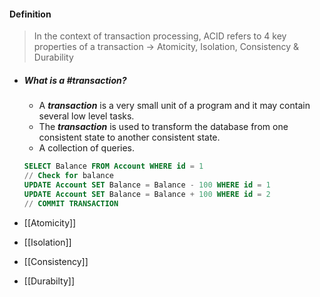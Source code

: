 #### Definition
> In the context of transaction processing, ACID refers to 4 key properties of a transaction → Atomicity, Isolation, Consistency & Durability

- ##### What is a #transaction?
	- A _**transaction**_ is a very small unit of a program and it may contain several low level tasks.
	- The _**transaction**_ is used to transform the database from one consistent state to another consistent state. 
	- A collection of queries. 

	```SQL
	SELECT Balance FROM Account WHERE id = 1 
	// Check for balance 
	UPDATE Account SET Balance = Balance - 100 WHERE id = 1 
	UPDATE Account SET Balance = Balance + 100 WHERE id = 2 
	// COMMIT TRANSACTION
	```

- [[Atomicity]]
- [[Isolation]]
- [[Consistency]]
- [[Durabilty]]
